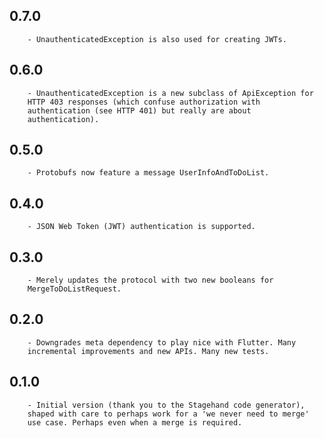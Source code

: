 ## 0.7.0

        - UnauthenticatedException is also used for creating JWTs.

## 0.6.0

        - UnauthenticatedException is a new subclass of ApiException for
        HTTP 403 responses (which confuse authorization with
        authentication (see HTTP 401) but really are about
        authentication).

## 0.5.0

        - Protobufs now feature a message UserInfoAndToDoList.

## 0.4.0

        - JSON Web Token (JWT) authentication is supported.

## 0.3.0

        - Merely updates the protocol with two new booleans for
        MergeToDoListRequest.

## 0.2.0

        - Downgrades meta dependency to play nice with Flutter. Many
        incremental improvements and new APIs. Many new tests.

## 0.1.0

        - Initial version (thank you to the Stagehand code generator),
        shaped with care to perhaps work for a 'we never need to merge'
        use case. Perhaps even when a merge is required.
